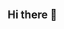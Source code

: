 ## Hi there 👋

<!--
**inomighty/inomighty** is a ✨ _special_ ✨ repository because its `README.md` (this file) appears on your GitHub profile.

Here are some ideas to get you started:

- 🔭 I’m currently working on ...AI
- 🌱 I’m currently learning ...AI
- 👯 I’m looking to collaborate on ...
- 🤔 I’m looking for help with ...
- 💬 Ask me about ...
- 📫 How to reach me: ... inomighty@gmail.com
- 😄 Pronouns: ...
- ⚡ Fun fact: ...
-->
